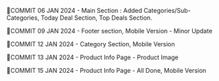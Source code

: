 🔅COMMIT 06 JAN 2024 - Main Section : Added Categories/Sub-Categories, Today Deal Section, Top Deals Section.

🔅COMMIT 09 JAN 2024 - Footer section, Mobile Version - Minor Update

🔅COMMIT 12 JAN 2024 - Category Section, Mobile Version 

🔅COMMIT 13 JAN 2024 - Product Info Page - Product Image

🔅COMMIT 15 JAN 2024 - Product Info Page - All Done, Mobile Version